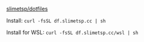 [slimetsp/dotfiles](https://github.com/slimetsp/dotfiles)

Install: `
curl -fsSL df.slimetsp.cc | sh
`

Install for WSL: `
curl -fsSL df.slimetsp.cc/wsl | sh
`

